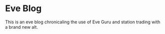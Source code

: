 # Eve Blog

This is an eve blog chronicaling the use of Eve Guru and station trading with a brand new alt.
